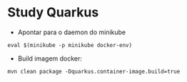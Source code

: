 # Study Quarkus
- Apontar para o daemon do minikube
```
eval $(minikube -p minikube docker-env)
```
- Build imagem docker:
```
mvn clean package -Dquarkus.container-image.build=true
```
